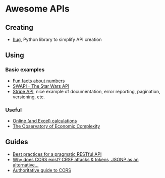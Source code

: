 # Awesome APIs

## Creating
- [hug](http://www.hug.rest/), Python library to simplify API creation

## Using
### Basic examples
- [Fun facts about numbers](http://numbersapi.com/)
- [SWAPI - The Star Wars API](https://swapi.co/)
- [Stripe API](https://stripe.com/docs/api), nice example of documentation, error reporting, pagination, versioning, etc.

### Useful
- [Online (and Excel) calculations](http://www.nematrian.com/)
- [The Observatory of Economic Complexity](https://atlas.media.mit.edu)


## Guides
- [Best practices for a pragmatic RESTful API](https://www.vinaysahni.com/best-practices-for-a-pragmatic-restful-api)
- [Why does CORS exist? CRSF attacks & tokens, JSONP as an alternative...](https://stackoverflow.com/questions/14681292/same-origin-policy-and-cors-cross-origin-resource-sharing/27294846#27294846)
- [Authoritative guide to CORS](https://www.moesif.com/blog/technical/cors/Authoritative-Guide-to-CORS-Cross-Origin-Resource-Sharing-for-REST-APIs/)
